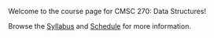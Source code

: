 Welcome to the course page for CMSC 270: Data Structures!

Browse the [Syllabus](syllabus) and [Schedule](schedule) for more information. 

